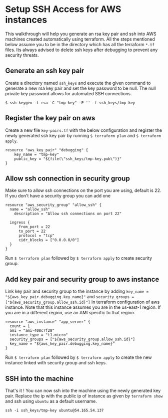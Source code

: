 Setup SSH Access for AWS instances
===
This walkthrough will help you generate an rsa key pair and ssh into AWS machines created automatically using terraform. All the steps mentioned below assume you to be in the directory which has all the terraform `*.tf` files. Its always advised to delete ssh keys after debugging to prevent any security threats.

Generate an ssh key pair
--------------
Create a directory named `ssh_keys` and execute the given command to generate a new rsa key pair and set the key password to be null. The null private key password allows for automated SSH connections.

```
$ ssh-keygen -t rsa -C "tmp-key" -P '' -f ssh_keys/tmp-key
```

Register the key pair on aws
----------------
Create a new file `key-pairs.tf` with the below configuration and register the newly generated ssh key pair by running `$ terraform plan` and `$ terraform apply`.

```
resource "aws_key_pair" "debugging" {
    key_name = "tmp-key"
    public_key = "${file(\"ssh_keys/tmp-key.pub\")}"
}
```

Allow ssh connection in security group
-----
Make sure to allow ssh connections on the port you are using, default is 22. If you don't have a security group you can add one

```
resource "aws_security_group" "allow_ssh" {
  name = "allow_ssh"
    description = "Allow ssh connections on port 22"

  ingress {
      from_port = 22
      to_port = 22
      protocol = "tcp"
      cidr_blocks = ["0.0.0.0/0"]
  }
}
```
Run `$ terraform plan` followed by `$ terraform apply` to create security group.

Add key pair and security group to aws instance
------
Link key pair and security group to the instance by adding `key_name = "${aws_key_pair.debugging.key_name}"` and `security_groups = ["${aws_security_group.allow_ssh.id}"]` in terraform configuration of aws instance. Note that this instance assumes you are in the us-east-1 region. If you are in a different region, use an AMI specific to that region.

```
resource "aws_instance" "app_server" {
  count = 1
  ami = "ami-408c7f28"
  instance_type = "t1.micro"
  security_groups = ["${aws_security_group.allow_ssh.id}"]
  key_name = "${aws_key_pair.debugging.key_name}"
}
```
Run `$ terraform plan` followed by `$ terraform apply` to create the new instance linked with security group and ssh keys.

SSH into the machine
------------
That's it ! You can now ssh into the machine using the newly generated key pair. Replace the ip with the public ip of instance as given by `terraform show` and ssh using `ubuntu` as a default username.

```
ssh -i ssh_keys/tmp-key ubuntu@54.165.54.137
```
